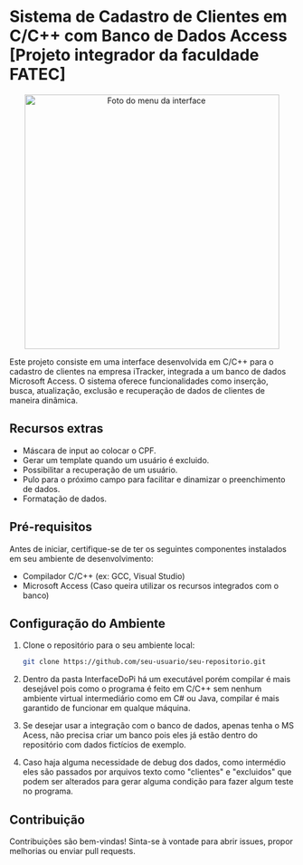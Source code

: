 # Sistema de Cadastro de Clientes em C/C++ com Banco de Dados Access [Projeto integrador da faculdade FATEC]

<p align="center">
  <img src="https://github.com/Gigio42/ProjetoIntegradorInterfaceCadastro/blob/master/images/InterfacePiFoto.png" alt="Foto do menu da interface" width="450">
</p>

Este projeto consiste em uma interface desenvolvida em C/C++ para o cadastro de clientes na empresa iTracker, integrada a um banco de dados Microsoft Access. O sistema oferece funcionalidades como inserção, busca, atualização, exclusão e recuperação de dados de clientes de maneira dinâmica.

## Recursos extras

 - Máscara de input ao colocar o CPF.
 - Gerar um template quando um usuário é excluido.
 - Possibilitar a recuperação de um usuário.
 - Pulo para o próximo campo para facilitar e dinamizar o preenchimento de dados.
 - Formatação de dados.

## Pré-requisitos

Antes de iniciar, certifique-se de ter os seguintes componentes instalados em seu ambiente de desenvolvimento:

- Compilador C/C++ (ex: GCC, Visual Studio)
- Microsoft Access (Caso queira utilizar os recursos integrados com o banco)

## Configuração do Ambiente

1. Clone o repositório para o seu ambiente local:

    ```bash
    git clone https://github.com/seu-usuario/seu-repositorio.git
    ```

2. Dentro da pasta InterfaceDoPi há um executável porém compilar é mais desejável pois como o programa é feito em C/C++ sem nenhum ambiente virtual intermediário como em C# ou Java, compilar é mais garantido de funcionar em qualque máquina.

3. Se desejar usar a integração com o banco de dados, apenas tenha o MS Acess, não precisa criar um banco pois eles já estão dentro do repositório com dados fictícios de exemplo.

4. Caso haja alguma necessidade de debug dos dados, como intermédio eles são passados por arquivos texto como "clientes" e "excluidos" que podem ser alterados para gerar alguma condição para fazer algum teste no programa.

## Contribuição

Contribuições são bem-vindas! Sinta-se à vontade para abrir issues, propor melhorias ou enviar pull requests.


